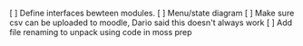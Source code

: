 [ ] Define interfaces bewteen modules.
[ ] Menu/state diagram
[ ] Make sure csv can be uploaded to moodle, Dario said this doesn't always work
[ ] Add file renaming to unpack using code in moss prep
